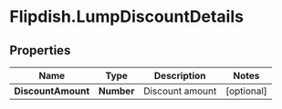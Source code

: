 # Flipdish.LumpDiscountDetails

## Properties

Name | Type | Description | Notes
------------ | ------------- | ------------- | -------------
**DiscountAmount** | **Number** | Discount amount | [optional] 


